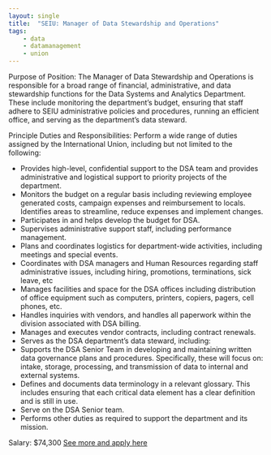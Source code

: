 ```yaml
---
layout: single
title:  "SEIU: Manager of Data Stewardship and Operations"
tags: 
    - data
    - datamanagement
    - union
---
```


Purpose of Position:
The Manager of Data Stewardship and Operations is responsible for a broad range of financial, administrative, and data stewardship functions for the Data Systems and Analytics Department. These include monitoring the department’s budget, ensuring that staff adhere to SEIU administrative policies and procedures, running an efficient office, and serving as the department’s data steward.

Principle Duties and Responsibilities:
Perform a wide range of duties assigned by the International Union, including but not limited to the following:

* Provides high-level, confidential support to the DSA team and provides administrative and logistical support to priority projects of the department.
* Monitors the budget on a regular basis including reviewing employee generated costs, campaign expenses and reimbursement to locals. Identifies areas to streamline, reduce expenses and implement changes.
* Participates in and helps develop the budget for DSA.
* Supervises administrative support staff, including performance management.
* Plans and coordinates logistics for department-wide activities, including meetings and special events.
* Coordinates with DSA managers and Human Resources regarding staff administrative issues, including hiring, promotions, terminations, sick leave, etc
* Manages facilities and space for the DSA offices including distribution of office equipment such as computers, printers, copiers, pagers, cell phones, etc.
* Handles inquiries with vendors, and handles all paperwork within the division associated with DSA billing.
* Manages and executes vendor contracts, including contract renewals.
* Serves as the DSA department’s data steward, including:
* Supports the DSA Senior Team in developing and maintaining written data governance plans and procedures. Specifically, these will focus on: intake, storage, processing, and transmission of data to internal and external systems.
* Defines and documents data terminology in a relevant glossary. This includes ensuring that each critical data element has a clear definition and is still in use.
* Serve on the DSA Senior team.
* Performs other duties as required to support the department and its mission.

Salary: $74,300
[See more and apply here](https://careers-seiu.icims.com/jobs/2788/manager-of-data-stewardship-and-operations/job?mobile=false&width=1000&height=500&bga=true&needsRedirect=false&jan1offset=-360&jun1offset=-300)
